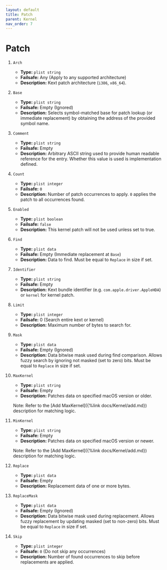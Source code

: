 ```yaml
---
layout: default
title: Patch
parent: Kernel
nav_order: 7
---
```


# Patch

1. `Arch`
    - **Type:** `plist string`
    - **Failsafe:** Any (Apply to any supported architecture)
    - **Description:** Kext patch architecture (`i386`, `x86_64`).

2. `Base`
    - **Type:** `plist string`
    - **Failsafe:** Empty (Ignored)
    - **Description:** Selects symbol-matched base for patch lookup (or immediate replacement) by obtaining the address of the provided symbol name.

3. `Comment`
    - **Type:** `plist string`
    - **Failsafe:** Empty
    - **Description:** Arbitrary ASCII string used to provide human readable reference for the entry. Whether this value is used is implementation defined.

4. `Count`
    - **Type:** `plist integer`
    - **Failsafe:** `0`
    - **Description:** Number of patch occurrences to apply. `0` applies the patch to all occurrences found.

5. `Enabled`
    - **Type:** `plist boolean`
    - **Failsafe:** `false`
    - **Description:** This kernel patch will not be used unless set to true.

6. `Find`
    - **Type:** `plist data`
    - **Failsafe:** Empty (Immediate replacement at `Base`)
    - **Description:** Data to find. Must be equal to `Replace` in size if set.

7. `Identifier`
    - **Type:** `plist string`
    - **Failsafe:** Empty
    - **Description:** Kext bundle identifier (e.g. `com.apple.driver.AppleHDA`) or `kernel` for kernel patch.

8. `Limit`
    - **Type:** `plist integer`
    - **Failsafe:** 0 (Search entire kext or kernel)
    - **Description:** Maximum number of bytes to search for.

9. `Mask`
    - **Type:** `plist data`
    - **Failsafe:** Empty (Ignored)
    - **Description:** Data bitwise mask used during find comparison. Allows fuzzy search by ignoring not masked (set to zero) bits. Must be equal to `Replace` in size if set.

10. `MaxKernel`
    - **Type:** `plist string`
    - **Failsafe:** Empty
    - **Description:** Patches data on specified macOS version or older.
    
    Note: Refer to the [Add MaxKernel]({%link docs/Kernel/add.md}) description for matching logic.

11. `MinKernel`
    - **Type:** `plist string`
    - **Failsafe:** Empty
    - **Description:** Patches data on specified macOS version or newer.
    
    Note: Refer to the [Add MaxKernel]({%link docs/Kernel/add.md}) description for matching logic.

12. `Replace`
    - **Type:** `plist data`
    - **Failsafe:** Empty
    - **Description:** Replacement data of one or more bytes.

13. `ReplaceMask`
    - **Type:** `plist data`
    - **Failsafe:** Empty (Ignored)
    - **Description:** Data bitwise mask used during replacement. Allows fuzzy replacement by updating masked (set to non-zero) bits. Must be equal to `Replace` in size if set.

14. `Skip`
    - **Type:** `plist integer`
    - **Failsafe:** `0` (Do not skip any occurrences)
    - **Description:** Number of found occurrences to skip before replacements are applied.